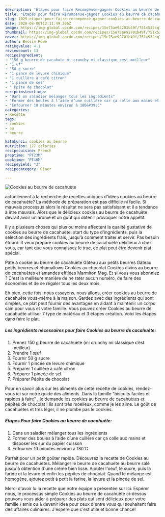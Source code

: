 ```yaml
---
description: "Étapes pour faire Récompense-gagner Cookies au beurre de cacahuète"
title: "Étapes pour faire Récompense-gagner Cookies au beurre de cacahuète"
slug: 1029-etapes-pour-faire-recompense-gagner-cookies-au-beurre-de-cacahuete
date: 2020-08-06T12:11:49.206Z
image: https://img-global.cpcdn.com/recipes/15e75ae92701b49f/751x532cq70/cookies-au-beurre-de-cacahuete-photo-principale-de-la-recette.jpg
thumbnail: https://img-global.cpcdn.com/recipes/15e75ae92701b49f/751x532cq70/cookies-au-beurre-de-cacahuete-photo-principale-de-la-recette.jpg
cover: https://img-global.cpcdn.com/recipes/15e75ae92701b49f/751x532cq70/cookies-au-beurre-de-cacahuete-photo-principale-de-la-recette.jpg
author: Bessie Rowe
ratingvalue: 4.1
reviewcount: 13
recipeingredient:
- "150 g beurre de cacahute mi crunchy mi classique cest meilleur"
- "1 uf"
- "50 g sucre"
- "1 pince de levure chimique"
- "1 cuillère à café citron"
- "1 pince de sel"
- " Ppite de chocolat"
recipeinstructions:
- "Dans un saladier mélanger tous les ingrédients"
- "Former des boules à l’aide d’une cuillère car ça colle aux mains et disposer les sur du papier cuisson"
- "Enfourner 10 minutes environ à 180&#39;C"
categories:
- Recette
tags:
- cookies
- au
- beurre

katakunci: cookies au beurre 
nutrition: 177 calories
recipecuisine: French
preptime: "PT23M"
cooktime: "PT40M"
recipeyield: "3"
recipecategory: Dîner

---
```



![Cookies au beurre de cacahuète](https://img-global.cpcdn.com/recipes/15e75ae92701b49f/751x532cq70/cookies-au-beurre-de-cacahuete-photo-principale-de-la-recette.jpg)

actuellement à la recherche de recettes uniques d'idées cookies au beurre de cacahuète? La méthode de préparation est pas difficile ni facile. Si mauvais processus alors le résultat ne sera pas satisfaisant et il a tendance à être mauvais. Alors que le délicieux cookies au beurre de cacahuète devrait avoir un arôme et un goût qui obtenir provoquer notre appétit.

Il y a plusieurs choses qui plus ou moins affectent la qualité gustative de cookies au beurre de cacahuète, start du type d'ingrédients, puis la sélection des ingrédients frais, jusqu'à comment traiter et servir. Pas besoin étourdi if veux prépare cookies au beurre de cacahuète délicieux à chez vous, car tant que vous connaissez le truc, ce plat peut être devenir plat spécial.

Pâte à cookie au beurre de cacahuète Gâteau aux petits beurres Gâteau petits beurres et chamallows Cookies au chocolat Cookies divins au beurre de cacahuètes et amandes effilées Marmiton Mag. Et si vous vous abonniez ? C&#39;est la meilleure manière de ne rater aucun numéro, de faire des économies et de se régaler tous les deux mois.


Eh bien, cette fois, nous essayons, nous allons, créer cookies au beurre de cacahuète vous-même à la maison. Gardez avec des ingrédients qui sont simples, ce plat peut fournir des avantages en aidant à maintenir un corps sain pour vous et votre famille. Vous pouvez créer Cookies au beurre de cacahuète utiliser 7 type de matériau et 3 étapes création. Voici les étapes dans faire le plat.

<!--inarticleads1-->

##### Les ingrédients nécessaires pour faire Cookies au beurre de cacahuète:

1. Prenez 150 g beurre de cacahuète (mi crunchy mi classique c’est meilleur)
1. Prendre 1 œuf
1. Fournir 50 g sucre
1. Fournir 1 pincée de levure chimique
1. Préparer 1 cuillère à café citron
1. Préparer 1 pincée de sel
1. Préparer  Pépite de chocolat


Pour en savoir plus sur les aliments de cette recette de cookies, rendez-vous ici sur notre guide des aliments. Dans la famille &#34;biscuits faciles et rapides à faire&#34; , je demande les cookies au beurre de cacahuètes et pépites de chocolat ! Ils sont très moelleux, comme je les aime. Le goût de cacahuètes et très léger, il ne plombe pas le cookies. 

<!--inarticleads2-->

##### Étapes Pour faire Cookies au beurre de cacahuète:

1. Dans un saladier mélanger tous les ingrédients
1. Former des boules à l’aide d’une cuillère car ça colle aux mains et disposer les sur du papier cuisson
1. Enfourner 10 minutes environ à 180&#39;C


Parfait pour un petit goûter rapide. Découvrez la recette de Cookies au beurre de cacahuètes. Mélanger le beurre de cacahuète au beurre salé jusqu&#39;à obtention d&#39;une crème bien lisse. Ajouter l&#39;oeuf, le sucre, puis la farine et la levure et enfin les pépites de chocolat. Quand le mélange est homogène, ajoutez petit à petit la farine, la levure et la pincée de sel. 


Merci d'avoir lu la recette que notre équipe a présentée sur ici. Espérer nous, le processus simple Cookies au beurre de cacahuète ci-dessus pouvons vous aider à préparer des plats qui sont délicieux pour votre famille / amis ou à devenir idea pour ceux d'entre vous qui souhaitent faire des affaires culinaires. J'espère que c'est utile et bonne chance!
